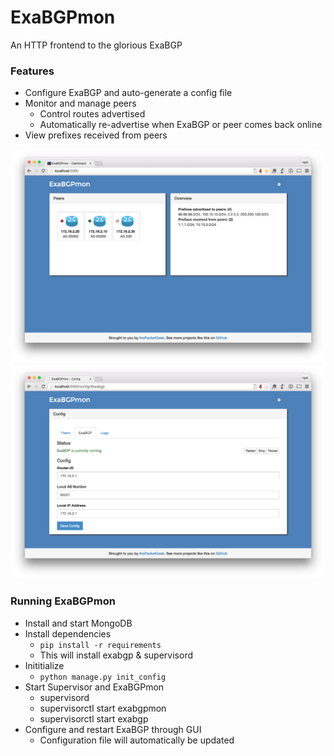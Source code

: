 # ExaBGPmon
An HTTP frontend to the glorious ExaBGP

### Features
* Configure ExaBGP and auto-generate a config file
* Monitor and manage peers
	* Control routes advertised
    * Automatically re-advertise when ExaBGP or peer comes back online
* View prefixes received from peers

![Dashboard](docs/dashboard.png "Dashboard")
![Config](docs/config.png "Config")

### Running ExaBGPmon
* Install and start MongoDB
* Install dependencies
    * `pip install -r requirements`
    * This will install exabgp & supervisord
* Inititialize
    * `python manage.py init_config`
* Start Supervisor and ExaBGPmon
    * supervisord
    * supervisorctl start exabgpmon
    * supervisorctl start exabgp
* Configure and restart ExaBGP through GUI
	* Configuration file will automatically be updated



